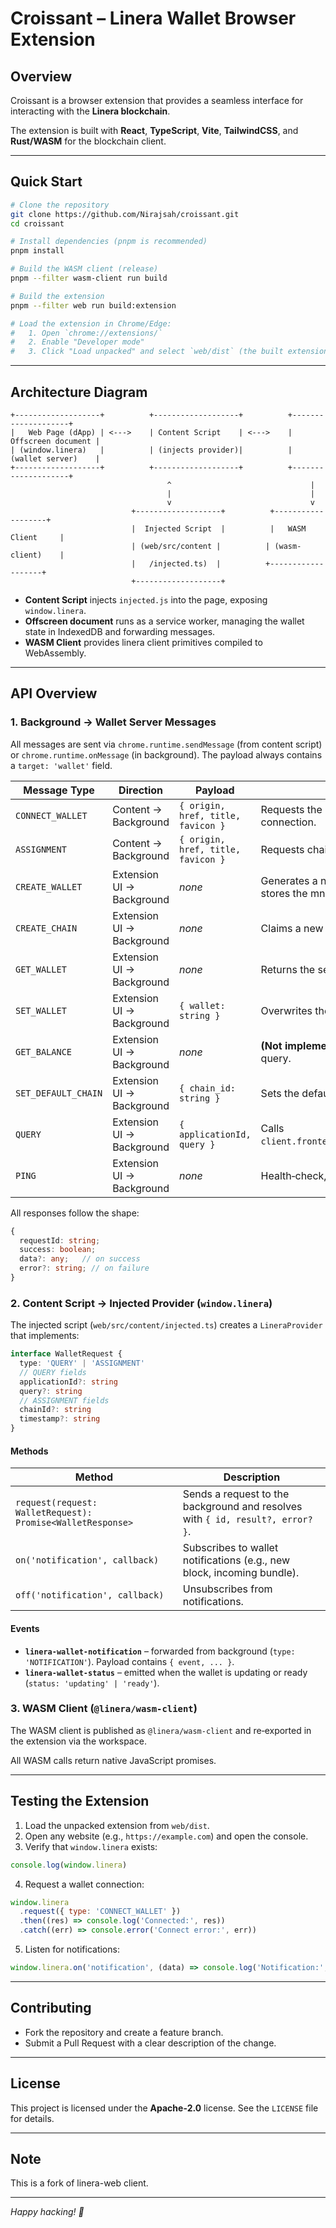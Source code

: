 # Croissant – Linera Wallet Browser Extension

## Overview

Croissant is a browser extension that provides a seamless interface for interacting with the **Linera blockchain**.

The extension is built with **React**, **TypeScript**, **Vite**, **TailwindCSS**, and **Rust/WASM** for the blockchain client.

---

## Quick Start

```bash
# Clone the repository
git clone https://github.com/Nirajsah/croissant.git
cd croissant

# Install dependencies (pnpm is recommended)
pnpm install

# Build the WASM client (release)
pnpm --filter wasm-client run build

# Build the extension
pnpm --filter web run build:extension

# Load the extension in Chrome/Edge:
#   1. Open `chrome://extensions/`
#   2. Enable "Developer mode"
#   3. Click "Load unpacked" and select `web/dist` (the built extension)
```

---

## Architecture Diagram

```
+-------------------+          +-------------------+          +--------------------+
|   Web Page (dApp) | <--->    | Content Script    | <--->    | Offscreen document |
| (window.linera)   |          | (injects provider)|          | (wallet server)    |
+-------------------+          +-------------------+          +--------------------+
                                   ^                               |
                                   |                               |
                                   v                               v
                           +-------------------+          +-------------------+
                           |  Injected Script  |          |   WASM Client     |
                           | (web/src/content |          | (wasm-client)    |
                           |   /injected.ts)  |          +-------------------+
                           +-------------------+
```

- **Content Script** injects `injected.js` into the page, exposing `window.linera`.
- **Offscreen document** runs as a service worker, managing the wallet state in IndexedDB and forwarding messages.
- **WASM Client** provides linera client primitives compiled to WebAssembly.

---

## API Overview

### 1. Background → Wallet Server Messages

All messages are sent via `chrome.runtime.sendMessage` (from content script) or `chrome.runtime.onMessage` (in background). The payload always contains a `target: 'wallet'` field.

| Message Type        | Direction                 | Payload                            | Description                                                                   |
| ------------------- | ------------------------- | ---------------------------------- | ----------------------------------------------------------------------------- |
| `CONNECT_WALLET`    | Content → Background      | `{ origin, href, title, favicon }` | Requests the user to approve a wallet connection.                             |
| `ASSIGNMENT`        | Content → Background      | `{ origin, href, title, favicon }` | Requests chain assignment for the current dApp.                               |
| `CREATE_WALLET`     | Extension UI → Background | _none_                             | Generates a new wallet using the faucet and stores the mnemonic in IndexedDB. |
| `CREATE_CHAIN`      | Extension UI → Background | _none_                             | Claims a new chain for the current wallet.                                    |
| `GET_WALLET`        | Extension UI → Background | _none_                             | Returns the serialized wallet JSON.                                           |
| `SET_WALLET`        | Extension UI → Background | `{ wallet: string }`               | Overwrites the stored wallet (used for import).                               |
| `GET_BALANCE`       | Extension UI → Background | _none_                             | **(Not implemented yet)** – placeholder for balance query.                    |
| `SET_DEFAULT_CHAIN` | Extension UI → Background | `{ chain_id: string }`             | Sets the default chain for the wallet.                                        |
| `QUERY`             | Extension UI → Background | `{ applicationId, query }`         | Calls `client.frontend().application(...).query(...)`.                        |
| `PING`              | Extension UI → Background | _none_                             | Health‑check, returns `"PONG"`.                                               |

All responses follow the shape:

```ts
{
  requestId: string;
  success: boolean;
  data?: any;   // on success
  error?: string; // on failure
}
```

### 2. Content Script → Injected Provider (`window.linera`)

The injected script (`web/src/content/injected.ts`) creates a `LineraProvider` that implements:

```ts
interface WalletRequest {
  type: 'QUERY' | 'ASSIGNMENT'
  // QUERY fields
  applicationId?: string
  query?: string
  // ASSIGNMENT fields
  chainId?: string
  timestamp?: string
}
```

#### Methods

| Method                                                     | Description                                                                    |
| ---------------------------------------------------------- | ------------------------------------------------------------------------------ |
| `request(request: WalletRequest): Promise<WalletResponse>` | Sends a request to the background and resolves with `{ id, result?, error? }`. |
| `on('notification', callback)`                             | Subscribes to wallet notifications (e.g., new block, incoming bundle).         |
| `off('notification', callback)`                            | Unsubscribes from notifications.                                               |

#### Events

- **`linera-wallet-notification`** – forwarded from background (`type: 'NOTIFICATION'`). Payload contains `{ event, ... }`.
- **`linera-wallet-status`** – emitted when the wallet is updating or ready (`status: 'updating' | 'ready'`).

### 3. WASM Client (`@linera/wasm-client`)

The WASM client is published as `@linera/wasm-client` and re‑exported in the extension via the workspace.

All WASM calls return native JavaScript promises.

---

## Testing the Extension

1. Load the unpacked extension from `web/dist`.
2. Open any website (e.g., `https://example.com`) and open the console.
3. Verify that `window.linera` exists:

```js
console.log(window.linera)
```

4. Request a wallet connection:

```js
window.linera
  .request({ type: 'CONNECT_WALLET' })
  .then((res) => console.log('Connected:', res))
  .catch((err) => console.error('Connect error:', err))
```

5. Listen for notifications:

```js
window.linera.on('notification', (data) => console.log('Notification:', data))
```

---

## Contributing

- Fork the repository and create a feature branch.
- Submit a Pull Request with a clear description of the change.

---

## License

This project is licensed under the **Apache-2.0** license. See the `LICENSE` file for details.

---

## Note

This is a fork of linera-web client.

---

_Happy hacking! 🎉_
